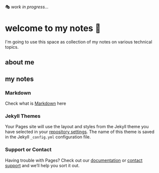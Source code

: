 :performing_arts: _work in progress..._
# welcome to my notes :notebook_with_decorative_cover:

I'm going to use this space as collection of my notes on various technical topics.

## about me

## my notes

### Markdown
Check what is [Markdown](https://github.com/dmishra299/mynotes/blob/gh-pages/default_index_backup.md) here

### Jekyll Themes

Your Pages site will use the layout and styles from the Jekyll theme you have selected in your [repository settings](https://github.com/dmishra299/mynotes/settings/pages). The name of this theme is saved in the Jekyll `_config.yml` configuration file.

### Support or Contact

Having trouble with Pages? Check out our [documentation](https://docs.github.com/categories/github-pages-basics/) or [contact support](https://support.github.com/contact) and we’ll help you sort it out.
